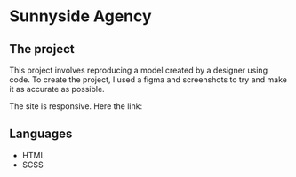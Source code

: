 # Sunnyside Agency

## The project

This project involves reproducing a model created by a designer using code. To create the project, I used a figma and screenshots to try and make it as accurate as possible.

The site is responsive. Here the link: 

## Languages

- HTML
- SCSS